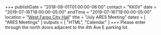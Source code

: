 +++
publishDate = "2018-08-01T01:00:00-06:00"
contact = "KK0V"
date = "2019-07-16T18:00:00-05:00"
endTime = "2019-07-16T19:00:00-05:00"
location = "[West Fargo City Hall](/places/west-fargo-city-hall/)"
title = "July ARES Meeting"
dates = [ "ARES Meetings" ]
outputs = [ "HTML", "Calendar" ]
+++
Please enter through the north
doors adjacent to the 4th Ave E parking lot.
